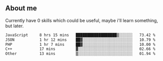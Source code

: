 ## About me
Currently have 0 skills which could be useful, maybe i'll learn something, but later.

<!--START_SECTION:waka-->

```txt
JavaScript     8 hrs 15 mins   ██████████████████▒░░░░░░   73.42 %
JSON           1 hr 12 mins    ██▓░░░░░░░░░░░░░░░░░░░░░░   10.79 %
PHP            1 hr 7 mins     ██▓░░░░░░░░░░░░░░░░░░░░░░   10.00 %
C++            17 mins         ▓░░░░░░░░░░░░░░░░░░░░░░░░   02.66 %
Other          13 mins         ▒░░░░░░░░░░░░░░░░░░░░░░░░   01.94 %
```

<!--END_SECTION:waka-->
